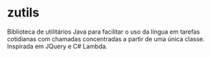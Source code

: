 zutils
======

Biblioteca de utilitários Java para facilitar o uso da língua em tarefas cotidianas com chamadas concentradas a partir de uma única classe. Inspirada em JQuery e C# Lambda.